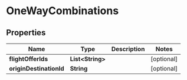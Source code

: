 

# OneWayCombinations


## Properties

| Name | Type | Description | Notes |
|------------ | ------------- | ------------- | -------------|
|**flightOfferIds** | **List&lt;String&gt;** |  |  [optional] |
|**originDestinationId** | **String** |  |  [optional] |




